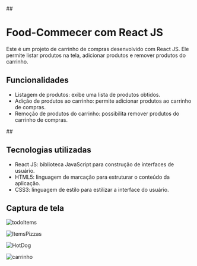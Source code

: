 
##<h1>Food-Commecer com React JS</h1>

<p>Este é um projeto de carrinho de compras desenvolvido com React JS. Ele permite listar produtos na tela, adicionar produtos e remover produtos do carrinho.</p>

## <h2>Funcionalidades</h2>

- Listagem de produtos: exibe uma lista de produtos obtidos.
- Adição de produtos ao carrinho: permite adicionar produtos ao carrinho de compras.
- Remoção de produtos do carrinho: possibilita remover produtos do carrinho de compras.

##<h2>Tecnologias utilizadas</h2>

<ul>
  <li>React JS: biblioteca JavaScript para construção de interfaces de usuário.</li>
  <li>HTML5: linguagem de marcação para estruturar o conteúdo da aplicação.</li>
  <li>CSS3: linguagem de estilo para estilizar a interface do usuário.</li>
</ul>

<h2>Captura de tela</h2>

![todoItems](https://github.com/Venoshk/Food-Commerce/assets/104791837/2316073f-516e-4641-bca3-325842c2569b)


![ItemsPizzas](https://github.com/Venoshk/Food-Commerce/assets/104791837/63d4fa84-d4b4-4e78-abc9-9c9f050dc2ce)

![HotDog](https://github.com/Venoshk/Food-Commerce/assets/104791837/335c5c0b-d164-4403-9a37-315a9fdf3fe2)

![carrinho](https://github.com/Venoshk/Food-Commerce/assets/104791837/43fafc1d-03e9-407f-969c-e20dd7cef177)
